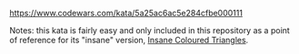 https://www.codewars.com/kata/5a25ac6ac5e284cfbe000111

Notes: this kata is fairly easy and only included in this repository as a point of reference for its "insane" version,
[Insane Coloured Triangles](../../2-kyu/insane-coloured-triangles).